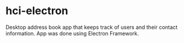 # hci-electron

Desktop address book app that keeps track of users and their contact information. App was done using Electron Framework.
